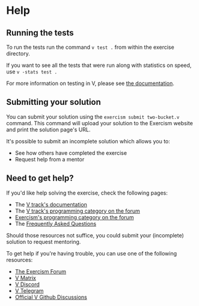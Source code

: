 # Help

## Running the tests

To run the tests run the command `v test .` from within the exercise directory.

If you want to see all the tests that were run along with statistics on speed, use `v -stats test .`

For more information on testing in V, please see [the documentation](https://github.com/vlang/v/blob/master/doc/docs.md#testing).

## Submitting your solution

You can submit your solution using the `exercism submit two-bucket.v` command.
This command will upload your solution to the Exercism website and print the solution page's URL.

It's possible to submit an incomplete solution which allows you to:

- See how others have completed the exercise
- Request help from a mentor

## Need to get help?

If you'd like help solving the exercise, check the following pages:

- The [V track's documentation](https://exercism.org/docs/tracks/vlang)
- The [V track's programming category on the forum](https://forum.exercism.org/c/programming/vlang)
- [Exercism's programming category on the forum](https://forum.exercism.org/c/programming/5)
- The [Frequently Asked Questions](https://exercism.org/docs/using/faqs)

Should those resources not suffice, you could submit your (incomplete) solution to request mentoring.

To get help if you're having trouble, you can use one of the following resources:

- [The Exercism Forum](https://forum.exercism.org/c/programming/vlang/168)
- [V Matrix](https://matrix.to/#/#v-chat:matrix.org)
- [V Discord](https://discord.gg/vlang)
- [V Telegram](https://t.me/vlang_en)
- [Official V Github Discussions](https://github.com/vlang/v/discussions)